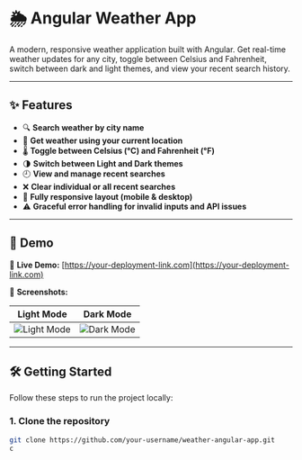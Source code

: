 # 🌦️ Angular Weather App

A modern, responsive weather application built with Angular. Get real-time weather updates for any city, toggle between Celsius and Fahrenheit, switch between dark and light themes, and view your recent search history.

---

## ✨ Features

- 🔍 **Search weather by city name**
- 📍 **Get weather using your current location**
- 🌡️ **Toggle between Celsius (°C) and Fahrenheit (°F)**
- 🌗 **Switch between Light and Dark themes**
- 🕘 **View and manage recent searches**
- ❌ **Clear individual or all recent searches**
- 📱 **Fully responsive layout (mobile & desktop)**
- ⚠️ **Graceful error handling for invalid inputs and API issues**

---

## 🚀 Demo

🔗 **Live Demo:** [https://your-deployment-link.com](https://your-deployment-link.com)

📸 **Screenshots:**

| Light Mode                        | Dark Mode                         |
| --------------------------------- | ---------------------------------- |
| ![Light Mode](screenshot-light.png) | ![Dark Mode](screenshot-dark.png) |

---

## 🛠️ Getting Started

Follow these steps to run the project locally:

### 1. Clone the repository

```bash
git clone https://github.com/your-username/weather-angular-app.git
c
